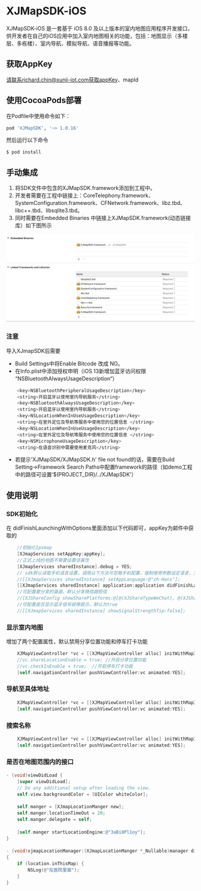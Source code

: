 # XJMapSDK-iOS

XJMapSDK-iOS 是一套基于 iOS 8.0 及以上版本的室内地图应用程序开发接口，供开发者在自己的iOS应用中加入室内地图相关的功能，包括：地图显示（多楼层、多栋楼）、室内导航、模拟导航、语音播报等功能。

## 获取AppKey
请联系richard.chin@xunji-iot.com获取appKey、mapId

## 使用CocoaPods部署
在Podfile中使用命令如下：
```bash
pod 'XJMapSDK', '~> 1.0.16'
```
然后运行以下命令

```bash
$ pod install
```

## 手动集成
1. 将SDK文件中包含的XJMapSDK.framework添加到工程中。
2. 开发者需要在工程中链接上：CoreTelephony.framework、SystemConfiguration.framework、CFNetwork.framework、libz.tbd、libc++.tbd、libsqlite3.tbd。
3. 同时需要在Embedded Binaries 中链接上XJMapSDK.framework(动态链接库）如下图所示

<img alt="XJMapSDK" src="Readme.asset/linked.jpg">

### 注意
导入XJmapSDK后需要
- Build Settings中将Enable Bitcode 改成 NO。
- 在Info.plist中添加授权申明（iOS 13新增加蓝牙访问权限 “NSBluetoothAlwaysUsageDescription“）
```bash
	<key>NSBluetoothPeripheralUsageDescription</key>
	<string>开启蓝牙以使用室内导航服务</string>
	<key>NSBluetoothAlwaysUsageDescription</key>
	<string>开启蓝牙以使用室内导航服务</string>
	<key>NSLocationWhenInUseUsageDescription</key>
	<string>在室外定位及导航等服务中使用您的位置信息 </string>
	<key>NSLocationWhenInUseUsageDescription</key>
	<string>在室外定位及导航等服务中使用您的位置信息 </string>
	<key>NSMicrophoneUsageDescription</key>
	<string>在语音识别中需要使用麦克风</string>
  ```
- 若提示'XJMapSDK/XJMapSDK.h' file not found的话，需要在Build Setting->Framework Search Paths中配置framework的路径（如demo工程中的路径可设置‘$(PROJECT_DIR)/../XJMapSDK’）
  
## 使用说明  

### SDK初始化
  在 didFinishLaunchingWithOptions里面添加以下代码即可，appKey为邮件中获取的
```objective-c
    //初始化Ipsmap
    [XJmapServices setAppKey:appKey];
    //正式上线的地图不需要设置该属性
    [XJmapServices sharedInstance].debug = YES;
    // sdk默认读取手机语言设置，调用以下方法可忽略手机配置，强制使用参数设定语言，支持@"zh-Hans"、@"en"、@"zh-Hant"
    //[[XJmapServices sharedInstance] setAppLanguage:@"zh-Hans"];
    [[XJmapServices sharedInstance] application:application didFinishLaunchingWithOptions:launchOptions];
    //可配置要分享的渠道，默认分享微信跟短信
    //[XJShareConfig showSharePlatforms:@[@(XJShareTypeWeChat), @(XJShareTypeQQ), @(XJShareTypeSMS)]];
    //可配置是否显示蓝牙信号弱等提示，默认为true
    //[[XJmapServices sharedInstance] showSignalStrengthTip:false];
```


### 显示室内地图
   增加了两个配置属性，默认禁用分享位置功能和停车打卡功能
```objective-c
    XJMapViewController *vc = [[XJMapViewController alloc] initWithMapId:@"3aBi8Pl1oy"];
    //vc.shareLocationEnable = true; //开启分享位置功能
    //vc.checkInEnable = true;	//开启停车打卡功能
    [self.navigationController pushViewController:vc animated:YES];
```
  
### 导航至具体地址
```objective-c
    XJMapViewController *vc = [[XJMapViewController alloc] initWithMapId:@"3aBi8Pl1oy" targetName:@"服务台" targetId:@"10000"];
    [self.navigationController pushViewController:vc animated:YES];
```
### 搜索名称
```objective-c
    XJMapViewController *vc = [[XJMapViewController alloc] initWithMapId:@"3aBi8Pl1oy" searchName:@"服务台"];
    [self.navigationController pushViewController:vc animated:YES];
```
### 是否在地图范围内的接口
```objective-c
- (void)viewDidLoad {
    [super viewDidLoad];
    // Do any additional setup after loading the view.
    self.view.backgroundColor = [UIColor whiteColor];
    
    self.manger = [XJmapLocationManger new];
    self.manger.locationTimeOut = 20;
    self.manger.delegate = self;
    
    [self.manger startLocationEngine:@"3aBi8Pl1oy"];
}

- (void)xjmapLocationManager:(XJmapLocationManger *_Nullable)manager didUpdateLocation:(XJLocationInfo *_Nullable)location 
{
    if (location.inThisMap) {
        NSLog(@"在医院里面");
    }
}
```	
